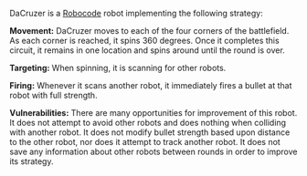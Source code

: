 DaCruzer is a [Robocode](http://robocode.sourceforge.net/) robot implementing the following strategy:

**Movement:**  DaCruzer moves to each of the four corners of the battlefield. As each corner is reached, it spins 360 degrees. Once it completes this circuit, it remains in one location and spins around until the round is over.

**Targeting:** When spinning, it is scanning for other robots.

**Firing:**  Whenever it scans another robot, it immediately fires a bullet at that robot with full strength.

**Vulnerabilities:**  There are many opportunities for improvement of this robot. It does not attempt to avoid other robots and does nothing when colliding with another robot. It does not modify bullet strength based upon distance to the other robot, nor does it attempt to track another robot.  It does not save any information about other robots between rounds in order to improve its strategy.
